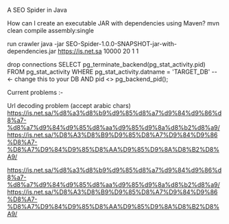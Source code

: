 A SEO Spider in Java

How can I create an executable JAR with dependencies using Maven?
mvn clean compile assembly:single

run crawler
java -jar SEO-Spider-1.0.0-SNAPSHOT-jar-with-dependencies.jar https://is.net.sa 10000 20 1 1

drop connections
SELECT pg_terminate_backend(pg_stat_activity.pid)
FROM pg_stat_activity
WHERE pg_stat_activity.datname = 'TARGET_DB' -- ← change this to your DB
  AND pid <> pg_backend_pid();
  
Current problems :-

Url decoding problem (accept arabic chars)
https://is.net.sa/%d8%a3%d8%b9%d9%85%d8%a7%d9%84%d9%86%d8%a7-%d8%a7%d9%84%d9%85%d8%aa%d9%85%d9%8a%d8%b2%d8%a9/
https://is.net.sa/%D8%A3%D8%B9%D9%85%D8%A7%D9%84%D9%86%D8%A7-%D8%A7%D9%84%D9%85%D8%AA%D9%85%D9%8A%D8%B2%D8%A9/

https://is.net.sa/%d8%a3%d8%b9%d9%85%d8%a7%d9%84%d9%86%d8%a7-%d8%a7%d9%84%d9%85%d8%aa%d9%85%d9%8a%d8%b2%d8%a9/
https://is.net.sa/%D8%A3%D8%B9%D9%85%D8%A7%D9%84%D9%86%D8%A7-%D8%A7%D9%84%D9%85%D8%AA%D9%85%D9%8A%D8%B2%D8%A9/